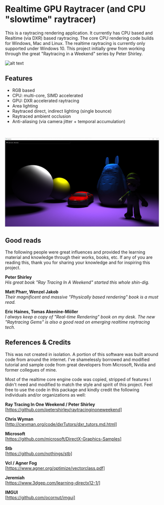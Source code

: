 # Realtime GPU Raytracer (and CPU "slowtime" raytracer)
This is a raytracing rendering application. It currently has CPU based and Realtime (via DXR) based raytracing. The core CPU rendering code builds for Windows, Mac and Linux. The realtime raytracing is currently only supported under Windows 10. This project initially grew from working through the great "Raytracing in a Weekend" series by Peter Shirley.
<br>

![alt text](https://github.com/KhoiFish/raytracer/blob/master/SavedImages/final.png "CPU traced image")
<br>

## Features
* RGB based
* CPU: multi-core, SIMD accelerated
* GPU: DXR accelerated raytracing
* Area lighting
* Raytraced direct, indirect lighting (single bounce)
* Raytraced ambient occlusion
* Anti-aliasing (via camera jitter + temporal accumulation)
<br>

![alt text](https://github.com/KhoiFish/raytracer/blob/master/SavedImages/realtime.png "GPU traced image")
<br>

## Good reads

The following people were great influences and provided the learning material and knowledge through their works, books, etc. If any of you are reading this, thank you for sharing your knowledge and for inspiring this project.

**Peter Shirley**
<br>
*His great book "Ray Tracing In A Weekend" started this whole shin-dig.*
  
**Matt Pharr, Wenzel Jakob**
<br>
*Their magnificent and massive "Physically based rendering" book is a must read.*

**Eric Haines, Tomas Akenine-Möller**
<br>
*I always keep a copy of "Real-time Rendering" book on my desk. The new "Raytracing Gems" is also a good read on emerging realtime raytracing tech.*

## References & Credits

This was not created in isolation. A portion of this software was built around code from around the internet. I've shamelessly borrowed and modified tutorial and sample code from great developers from Microsoft, Nvidia and former collegues of mine.

Most of the realtime core engine code was copied, stripped of features I didn't need and modified to match the style and spirit of this project. Feel free to use the code in this package and kindly credit the following individuals and/or organizations as well:

**Ray Tracing In One Weekend / Peter Shirley**
<br>
[https://github.com/petershirley/raytracinginoneweekend]

**Chris Wyman**
<br>
[http://cwyman.org/code/dxrTutors/dxr_tutors.md.html]

**Microsoft**
<br>
[https://github.com/microsoft/DirectX-Graphics-Samples]

**Stb**
<br>
[https://github.com/nothings/stb]

**Vcl / Agner Fog**
<br>
[https://www.agner.org/optimize/vectorclass.pdf]

**Jeremiah**
<br>
[https://www.3dgep.com/learning-directx12-1/]

**IMGUI**
<br>
[https://github.com/ocornut/imgui]


